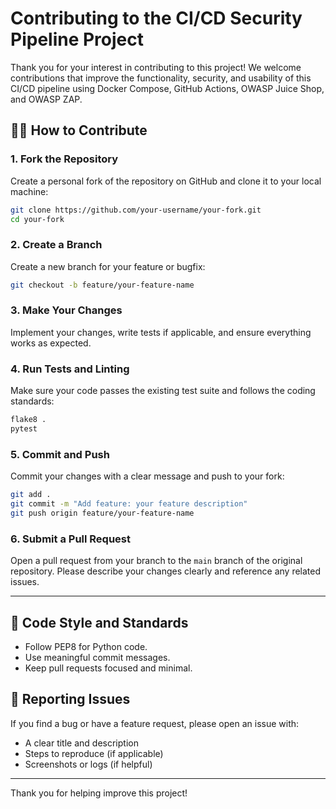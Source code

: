 # Contributing to the CI/CD Security Pipeline Project

Thank you for your interest in contributing to this project! We welcome contributions that improve the functionality, security, and usability of this CI/CD pipeline using Docker Compose, GitHub Actions, OWASP Juice Shop, and OWASP ZAP.

## 👩‍💻 How to Contribute

### 1. Fork the Repository
Create a personal fork of the repository on GitHub and clone it to your local machine:

```bash
git clone https://github.com/your-username/your-fork.git
cd your-fork
```

### 2. Create a Branch
Create a new branch for your feature or bugfix:

```bash
git checkout -b feature/your-feature-name
```

### 3. Make Your Changes
Implement your changes, write tests if applicable, and ensure everything works as expected.

### 4. Run Tests and Linting
Make sure your code passes the existing test suite and follows the coding standards:

```bash
flake8 .
pytest
```

### 5. Commit and Push
Commit your changes with a clear message and push to your fork:

```bash
git add .
git commit -m "Add feature: your feature description"
git push origin feature/your-feature-name
```

### 6. Submit a Pull Request
Open a pull request from your branch to the `main` branch of the original repository. Please describe your changes clearly and reference any related issues.

---

## 🧪 Code Style and Standards

- Follow PEP8 for Python code.
- Use meaningful commit messages.
- Keep pull requests focused and minimal.

## 🐞 Reporting Issues

If you find a bug or have a feature request, please open an issue with:
- A clear title and description
- Steps to reproduce (if applicable)
- Screenshots or logs (if helpful)

---

Thank you for helping improve this project!
